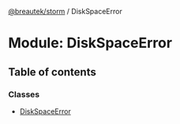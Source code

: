 [@breautek/storm](../README.md) / DiskSpaceError

# Module: DiskSpaceError

## Table of contents

### Classes

- [DiskSpaceError](../classes/DiskSpaceError.DiskSpaceError-1.md)
